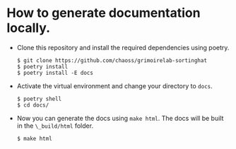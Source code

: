 # How to generate documentation locally.

- Clone this repository and install the required dependencies using poetry.
  ```
  $ git clone https://github.com/chaoss/grimoirelab-sortinghat
  $ poetry install
  $ poetry install -E docs
  ```
- Activate the virtual environment and change your directory to `docs`.
  ```
  $ poetry shell
  $ cd docs/
  ```
- Now you can generate the docs using `make html`. The docs will be built in the `\_build/html` folder.
  ```
  $ make html
  ```
